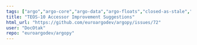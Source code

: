 ```yaml
---
tags: ["argo","argo-core","argo-data","argo-floats","closed-as-stale","enhancement","invalid","oceanography","python","stale"]
title: "TEOS-10 Accessor Improvement Suggestions"
html_url: "https://github.com/euroargodev/argopy/issues/72"
user: "DocOtak"
repo: "euroargodev/argopy"
---
```


